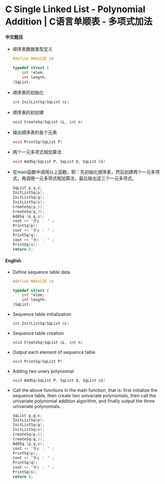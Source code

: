
# C Single Linked List - Polynomial Addition | C语言单顺表 - 多项式加法

#### 中文题目

* 顺序表数据类型定义
    ```c
    #define MAXSIZE 10

    typedef struct {
        int *elem;
        int length;
    }SqList;
    ```
* 顺序表的初始化
    ```c
    int InitListSq(SqList &L)
    ```
* 顺序表的初创建
    ```c
    void CreateSq(SqList &L, int n)
    ```
* 输出顺序表的各个元素
    ```c
    void PrintSq(SqList P)
    ```
* 两个一元多项式相加算法
    ```c
    void AddSq(SqList P, SqList Q, SqList &S)
    ```
* 在main函数中调用以上函数，即：先初始化顺序表，然后创建两个一元多项式，再调用一元多项式相加算法，最后输出这三个一元多项式。
    ```c
    SqList p,q,s;
    InitListSq(p);
    InitListSq(q);
    InitListSq(s);
    CreateSq(p,5);
    CreateSq(q,3);
    AddSq (p,q,s);
    cout << "多p ： " ;
    PrintSq(p);
    cout << "多q ： " ;
    PrintSq(q);
    cout << "多s ： " ;
    PrintSq(s);
    return 0;
    ```

#### English
* Define sequence table data
    ```c
    #define MAXSIZE 10

    typedef struct {
        int *elem;
        int length;
    }SqList;
    ```
* Sequence table initialization
    ```c
    int InitListSq(SqList &L)
    ```
* Sequence table creation
    ```c
    void CreateSq(SqList &L, int n)
    ```
* Output each element of sequence table
    ```c
    void PrintSq(SqList P)
    ```
* Adding two unary polynomial
    ```c
    void AddSq(SqList P, SqList Q, SqList &S)
    ```
* Call the above functions in the main function, that is: first initialize the sequence table, then create two univariate polynomials, then call the univariate polynomial addition algorithm, and finally output the three univariate polynomials.
    ```c
    SqList p,q,s;
    InitListSq(p);
    InitListSq(q);
    InitListSq(s);
    CreateSq(p,5);
    CreateSq(q,3);
    AddSq (p,q,s);
    cout << "多p ： " ;
    PrintSq(p);
    cout << "多q ： " ;
    PrintSq(q);
    cout << "多s ： " ;
    PrintSq(s);
    return 0;
    ```
